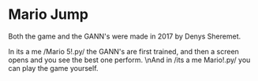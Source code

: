 # Mario Jump
Both the game and the GANN's were made in 2017 by Denys Sheremet.

In its a me /Mario 5!.py/ the GANN's are first trained, and then a screen opens and you see the best one perform.
\nAnd in /its a me Mario!.py/ you can play the game yourself.
